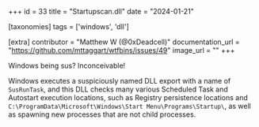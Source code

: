 +++
id = 33
title = "Startupscan.dll"
date = "2024-01-21"

[taxonomies]
tags = ['windows', 'dll']

[extra]
contributor = "Matthew W (@0xDeadcell)"
documentation_url = "https://github.com/mttaggart/wtfbins/issues/49"
image_url = ""
+++

Windows being sus? Inconceivable!

<!-- more -->

Windows executes a suspiciously named DLL export with a name of `SusRunTask`, and this DLL checks many various Scheduled Task and Autostart execution locations, such as Registry persistence locations and `C:\ProgramData\Microsoft\Windows\Start Menu\Programs\Startup\`, as well as spawning new processes that are not child processes. 
